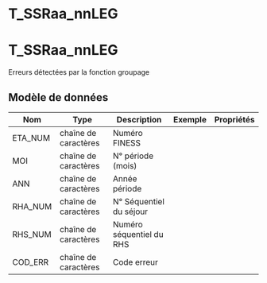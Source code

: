 # T_SSRaa_nnLEG

<!-- ATTENTION : Ne pas supprimer ou modifier la ligne ci-dessous -->
# T_SSRaa_nnLEG

Erreurs détectées par la fonction groupage


## Modèle de données

|Nom|Type|Description|Exemple|Propriétés|
|-|-|-|-|-|
|ETA_NUM|chaîne de caractères|Numéro FINESS|||
|MOI|chaîne de caractères|N° période (mois)|||
|ANN|chaîne de caractères|Année période|||
|RHA_NUM|chaîne de caractères|N° Séquentiel du séjour|||
|RHS_NUM|chaîne de caractères|Numéro séquentiel du RHS|||
|COD_ERR|chaîne de caractères|Code erreur|||

<!-- ATTENTION : Ne pas supprimer ou modifier la ligne ci-dessus -->
